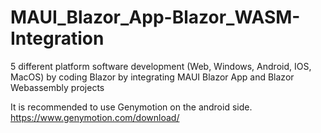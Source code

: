 # MAUI_Blazor_App-Blazor_WASM-Integration
5 different platform software development (Web, Windows, Android, IOS, MacOS) by coding Blazor by integrating MAUI Blazor App  and Blazor Webassembly projects


It is recommended to use Genymotion on the android side. https://www.genymotion.com/download/